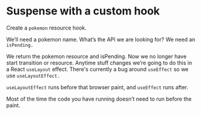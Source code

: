 # Suspense with a custom hook

Create a `pokemon` resource hook. 

We’ll need a pokemon name. What’s the API we are looking for? We need an `isPending.`

We return the pokemon resource and isPending. Now we no longer have start transition or resource. Anytime stuff changes we’re going to do this in a React `useLayout` effect. There's currently a bug around `useEffect` so we use `useLayoutEffect.`

`useLayoutEffect` runs before that browser paint, and `useEffect` runs after. 

Most of the time the code you have running doesn’t need to run before the paint.
